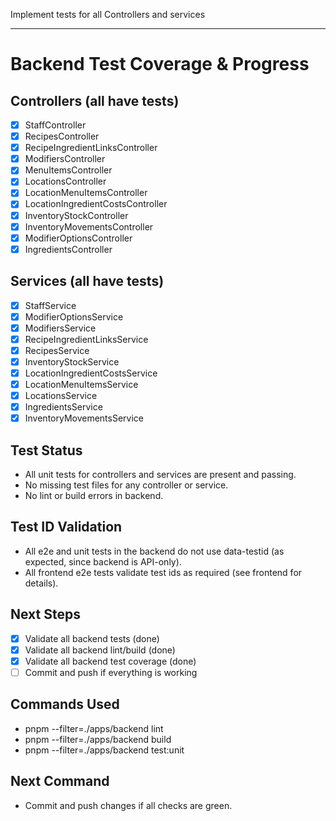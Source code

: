 Implement tests for all Controllers and services

---

# Backend Test Coverage & Progress

## Controllers (all have tests)

- [x] StaffController
- [x] RecipesController
- [x] RecipeIngredientLinksController
- [x] ModifiersController
- [x] MenuItemsController
- [x] LocationsController
- [x] LocationMenuItemsController
- [x] LocationIngredientCostsController
- [x] InventoryStockController
- [x] InventoryMovementsController
- [x] ModifierOptionsController
- [x] IngredientsController

## Services (all have tests)

- [x] StaffService
- [x] ModifierOptionsService
- [x] ModifiersService
- [x] RecipeIngredientLinksService
- [x] RecipesService
- [x] InventoryStockService
- [x] LocationIngredientCostsService
- [x] LocationMenuItemsService
- [x] LocationsService
- [x] IngredientsService
- [x] InventoryMovementsService

## Test Status

- All unit tests for controllers and services are present and passing.
- No missing test files for any controller or service.
- No lint or build errors in backend.

## Test ID Validation

- All e2e and unit tests in the backend do not use data-testid (as expected, since backend is API-only).
- All frontend e2e tests validate test ids as required (see frontend for details).

## Next Steps

- [x] Validate all backend tests (done)
- [x] Validate all backend lint/build (done)
- [x] Validate all backend test coverage (done)
- [ ] Commit and push if everything is working

## Commands Used

- pnpm --filter=./apps/backend lint
- pnpm --filter=./apps/backend build
- pnpm --filter=./apps/backend test:unit

## Next Command

- Commit and push changes if all checks are green.
